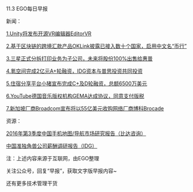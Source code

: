 11.3 EGO每日早报

新闻：

[1.Unity将发布开源VR编辑器EditorVR](http://news.cnblogs.com/n/556333/)

[2.基于区块链的跨境汇款产品OKLink披露已接入数十个国家，启用中文名“币行”](http://36kr.com/p/5055687.html?ktm_source=feed)

[3.三星正式分拆打印业务为子公司，未来将股份100%出售给惠普](http://news.cnblogs.com/n/556304/)

[4.氪空间完成2亿元A+轮融资，IDG资本与普思投资共同投资](http://www.iyiou.com/p/33963)

[5.住宿分享平台小猪宣布完成C+及D轮融资，总额6500万美元](http://www.huxiu.com/article/169289/1.html?f=wangzhan)

[6.YouTube德国音乐版权机构GEMA达成协议，同意支付版税](http://news.cnblogs.com/n/556301/)

[7.新加坡厂商Broadcom宣布将以55亿美元收购网络厂商博科Brocade](http://www.cnbeta.com/articles/554427.htm)

资源：

[2016年第3季度中国手机地图/导航市场研究报告（比达咨询）](http://www.bigdata-research.cn/content/201611/363.html)

[中国准独角兽公司薪酬调研报告（IDG）](http://tech.qq.com/a/20161102/026902.htm)

注：上述内容来源于互联网，由EGO整理

关注公众号，回复“早报”，获取文字版早报内容~

还有更多技术管理干货
